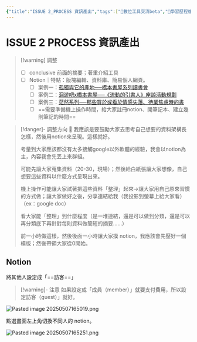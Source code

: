 ```yaml
---
{"title":"ISSUE 2_PROCESS 資訊產出","tags":["📝數位工具交流beta","🎯學習歷程檔案","self_learing"],"status":"⚒️ Doing","dg-publish":true,"type":["📰Slide"],"permalink":"/社會報導工作隊@0606/ISSUE 2_PROCESS 資訊產出/","dgPassFrontmatter":true,"created":"2025-05-07T16:41:31.000+08:00","updated":"2025-05-09T18:41:11.272+08:00"}
---
```



# ISSUE 2 PROCESS 資訊產出

> [!warning] 調整
> - [ ] conclusive 前面的摘要；著重介紹工具
> - [ ] Notion｜特點：版塊編輯、資料庫、簡易個人網頁。
> 	- [ ] 案例一：[孤獨與它的產地──橋本書屋系列讀書會](https://grizzled-ankle-932.notion.site/288e1fd1ff874afc87ebbeec1f3773ba?pvs=4)
> 	- [ ] 案例二：[洄遊吧x橋本書屋──《流動的引書人》座談活動規劃](https://grizzled-ankle-932.notion.site/x-a1559ebe56564d33961fe492938ea226?pvs=4)
> 	- [ ] 案例三：[茫然系列──那些買於或看於情感失落、待業焦慮時的書](https://grizzled-ankle-932.notion.site/f21d7ba2f63342fbb1b40aece92a0896?pvs=4)
> 	- [ ] ==需要準備機上操作時間，給大家註冊notion、開筆記本、建立幾則筆記的時間==


> [!danger]- 調整方向 🧭
> 我應該是要鼓勵大家去思考自己想要的資料架構長怎樣，然後用notion來呈現。這樣就好。
> 
> 考量到大家應該都沒有太多接觸google以外軟體的經驗，我會以notion為主，內容我會先丟上來群組。
> 
> 可能先讓大家蒐集資料（20-30，現場）；然後給白紙張讓大家想像，自己想要這些資料以什麼方式呈現出來。
> 
> 機上操作可能讓大家試著把這些資料「整理」起來→讓大家用自己原來習慣的方式做；讓大家做好之後，分享連結給我（我投影到螢幕上給大家看）（ex：google doc）
> 
> 看大家能「整理」到什麼程度（是一堆連結，還是可以做到分類，還是可以再分類底下再針對每則資料做簡短的摘要……）
> 
> 前一小時做這樣，然後後面一小時讓大家摸 notion，我應該會先壓好一個模版；然後帶領大家從0開始。


## Notion

將其他人設定成「==訪客==」 

> [!warning]- 注意
> 如果設定成「成員（member）」就要支付費用，所以設定訪客（guest）」就好。



![Pasted image 20250507165019.png](/img/user/img/Pasted%20image%2020250507165019.png)


點選畫面左上角切換不同人的 notion。

![Pasted image 20250507165251.png](/img/user/img/Pasted%20image%2020250507165251.png)